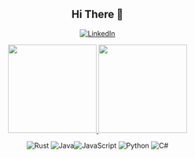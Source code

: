 <h2 align="center"> Hi There 👋 </h1>


<p align="center">
<a href="https://www.linkedin.com/in/kziemianek/"><img alt="LinkedIn" src="https://img.shields.io/badge/linkedin-%230077B5.svg?style=for-the-badge&logo=linkedin&logoColor=white"/></a>
</p>


<p align="center">
<a href="https://github.com/kziemianek">
  <img height="180em" src="https://github-readme-stats-eight-theta.vercel.app/api?username=kziemianek&show_icons=true&theme=algolia&include_all_commits=true&count_private=true"/>
  <img height="180em" src="https://github-readme-stats-eight-theta.vercel.app/api/top-langs/?username=kziemianek&layout=compact&langs_count=8&theme=algolia"/>
</a>
</p>


<p align="center">
  <img alt="Rust" src="https://img.shields.io/badge/rust-%23000000.svg?style=for-the-badge&logo=rust&logoColor=white"/> <img alt="Java" src="https://img.shields.io/badge/java-%23ED8B00.svg?style=for-the-badge&logo=java&logoColor=white"/><img alt="JavaScript" src="https://img.shields.io/badge/javascript-%23323330.svg?style=for-the-badge&logo=javascript&logoColor=%23F7DF1E"/> <img alt="Python" src="https://img.shields.io/badge/python-%2314354C.svg?style=for-the-badge&logo=python&logoColor=white"/> <img alt="C#" src="https://img.shields.io/badge/c%23-%23239120.svg?style=for-the-badge&logo=c-sharp&logoColor=white"/> 
  </p>





<!--
**kziemianek/kziemianek** is a ✨ _special_ ✨ repository because its `README.md` (this file) appears on your GitHub profile.

Here are some ideas to get you started:

- 🔭 I’m currently working on ...
- 🌱 I’m currently learning ...
- 👯 I’m looking to collaborate on ...
- 🤔 I’m looking for help with ...
- 💬 Ask me about ...
- 📫 How to reach me: ...
- 😄 Pronouns: ...
- ⚡ Fun fact: ...
-->
